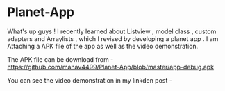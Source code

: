 # Planet-App
What's up guys ! I recently learned about Listview , model class , custom adapters and Arraylists , which I revised by developing a planet app . I am Attaching a APK file of the app as well as the video demonstration.

The APK file can be download from - https://github.com/manav4499/Planet-App/blob/master/app-debug.apk

You can see the video demonstration in my linkden post  - 
